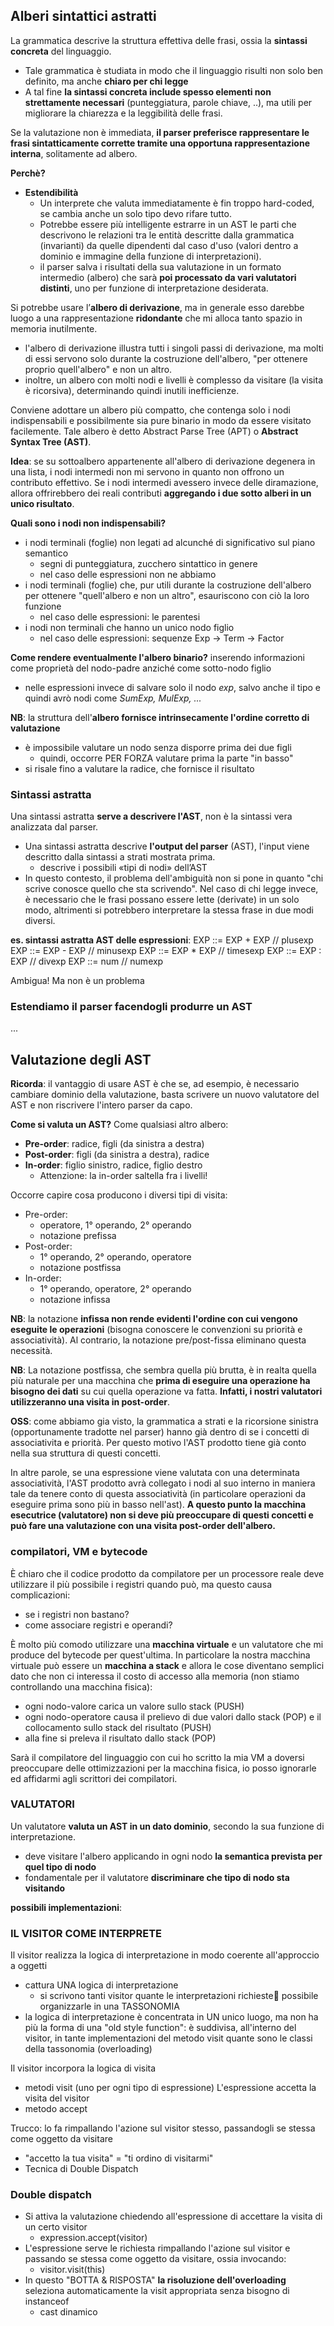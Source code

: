 ## Alberi sintattici astratti
La grammatica descrive la struttura effettiva delle frasi, ossia la **sintassi concreta** del linguaggio.
- Tale grammatica è studiata in modo che il linguaggio risulti non solo ben definito, ma anche **chiaro per chi legge**
- A tal fine **la sintassi concreta include spesso elementi non strettamente necessari** (punteggiatura, parole chiave, ..), ma utili per migliorare la chiarezza e la leggibilità delle frasi.

Se la valutazione non è immediata, **il parser preferisce rappresentare le frasi sintatticamente corrette tramite una opportuna rappresentazione interna**, solitamente ad albero.

**Perchè?** 
- **Estendibilità**
    - Un interprete che valuta immediatamente è fin troppo hard-coded, se cambia anche un solo tipo devo rifare tutto. 
    - Potrebbe essere più intelligente estrarre in un AST le parti che descrivono le relazioni tra le entità descritte dalla grammatica (invarianti) da quelle dipendenti dal caso d'uso (valori dentro a dominio e immagine della funzione di interpretazioni).
    - il parser salva i risultati della sua valutazione in un formato intermedio (albero) che sarà **poi processato da vari valutatori distinti**, uno per funzione di interpretazione desiderata.

Si potrebbe usare l’**albero di derivazione**, ma in generale esso darebbe luogo a una rappresentazione **ridondante** che mi alloca tanto spazio in memoria inutilmente.
- l'albero di derivazione illustra tutti i singoli passi di derivazione, ma molti di essi servono solo durante la costruzione dell'albero, "per ottenere proprio quell'albero" e non un altro.
- inoltre, un albero con molti nodi e livelli è complesso da visitare (la visita è ricorsiva), determinando quindi inutili inefficienze.

Conviene adottare un albero più compatto, che contenga solo i nodi indispensabili e possibilmente sia pure binario in modo da essere visitato facilemente. Tale albero è detto Abstract Parse Tree (APT) o **Abstract Syntax Tree (AST)**.

**Idea**: se su sottoalbero appartenente all'albero di derivazione degenera in una lista, i nodi intermedi non mi servono in quanto non offrono un contributo effettivo. Se i nodi intermedi avessero invece delle diramazione, allora offrirebbero dei reali contributi **aggregando i due sotto alberi in un unico risultato**.

**Quali sono i nodi non indispensabili?**
- i nodi terminali (foglie) non legati ad alcunché di significativo sul piano semantico
    - segni di punteggiatura, zucchero sintattico in genere
    - nel caso delle espressioni non ne abbiamo
- i nodi terminali (foglie) che, pur utili durante la costruzione dell'albero per ottenere "quell'albero e non un altro", esauriscono con ciò la loro funzione
    - nel caso delle espressioni: le parentesi
- i nodi non terminali che hanno un unico nodo figlio
    - nel caso delle espressioni: sequenze Exp -> Term -> Factor

**Come rendere eventualmente l'albero binario?**
inserendo informazioni come proprietà del nodo-padre anziché come sotto-nodo figlio
- nelle espressioni invece di salvare solo il nodo *exp*, salvo anche il tipo e quindi avrò nodi come *SumExp, MulExp, ...*


**NB**: la struttura dell'**albero fornisce intrinsecamente l'ordine corretto di valutazione**
- è impossibile valutare un nodo senza disporre prima dei due figli
    - quindi, occorre PER FORZA valutare prima la parte "in basso"
- si risale fino a valutare la radice, che fornisce il risultato

### Sintassi astratta
Una sintassi astratta **serve a descrivere l'AST**, non è la sintassi vera analizzata dal parser. 

- Una sintassi astratta descrive __l'output del parser__ (AST), l'input viene descritto dalla sintassi a strati mostrata prima.
    -  descrive i possibili «tipi di nodi» dell’AST
- In questo contesto, il problema dell'ambiguità non si pone in quanto "chi scrive conosce quello che sta scrivendo". Nel caso di chi legge invece, è necessario che le frasi possano essere lette (derivate) in un solo modo, altrimenti si potrebbero interpretare la stessa frase in due modi diversi. 

**es. sintassi astratta AST delle espressioni**:
    EXP ::= EXP + EXP   // plusexp
    EXP ::= EXP - EXP   // minusexp
    EXP ::= EXP * EXP   // timesexp
    EXP ::= EXP : EXP   // divexp
    EXP ::= num         // numexp

Ambigua! Ma non è un problema

### Estendiamo il parser facendogli produrre un AST
...











## Valutazione degli AST
**Ricorda**: il vantaggio di usare AST è che se, ad esempio, è necessario cambiare dominio della valutazione, basta scrivere un nuovo valutatore del AST e non riscrivere l'intero parser da capo.

**Come si valuta un AST?**
Come qualsiasi altro albero:
- **Pre-order**: radice, figli (da sinistra a destra)
- **Post-order**: figli (da sinistra a destra), radice
- **In-order**: figlio sinistro, radice, figlio destro
    - Attenzione: la in-order saltella fra i livelli!

Occorre capire cosa producono i diversi tipi di visita:
- Pre-order:
    - operatore, 1° operando, 2° operando
    - notazione prefissa
- Post-order:
    - 1° operando, 2° operando, operatore
    - notazione postfissa
- In-order:
    - 1° operando, operatore, 2° operando
    - notazione infissa

**NB**: la notazione **infissa non rende evidenti l'ordine con cui vengono eseguite le operazioni** (bisogna conoscere le convenzioni su priorità e associatività). Al contrario, la notazione pre/post-fissa eliminano questa necessità.

**NB**: La notazione postfissa, che sembra quella più brutta, è in realta quella più naturale per una macchina che **prima di eseguire una operazione ha bisogno dei dati** su cui quella operazione va fatta. **Infatti, i nostri valutatori utilizzeranno una visita in post-order**.

**OSS**: come abbiamo gia visto, la grammatica a strati e la ricorsione sinistra (opportunamente tradotte nel parser) hanno già dentro di se i concetti di associativita e priorità. Per questo motivo l'AST prodotto tiene già conto nella sua struttura di questi concetti.

In altre parole, se una espressione viene valutata con una determinata associatività, l'AST prodotto avrà collegato i nodi al suo interno in maniera tale da tenere conto di questa associatività (in particolare operazioni da eseguire prima sono più in basso nell'ast). **A questo punto la macchina esecutrice (valutatore) non si deve più preoccupare di questi concetti e può fare una valutazione con una visita post-order dell'albero.**

### compilatori, VM e bytecode
È chiaro che il codice prodotto da compilatore per un processore reale deve utilizzare il più possibile i registri quando può, ma questo causa complicazioni:
- se i registri non bastano?
- come associare registri e operandi?

È molto più comodo utilizzare una **macchina virtuale** e un valutatore che mi produce del bytecode per quest'ultima. In particolare la nostra macchina virtuale può essere un **macchina a stack** e allora le cose diventano semplici dato che non ci interessa il costo di accesso alla memoria (non stiamo controllando una macchina fisica):
- ogni nodo-valore carica un valore sullo stack (PUSH)
- ogni nodo-operatore causa il prelievo di due valori dallo stack (POP) e il collocamento sullo stack del risultato (PUSH)
- alla fine si preleva il risultato dallo stack (POP)

Sarà il compilatore del linguaggio con cui ho scritto la mia VM a doversi preoccupare delle ottimizzazioni per la macchina fisica, io posso ignorarle ed affidarmi agli scrittori dei compilatori.

### VALUTATORI
Un valutatore **valuta un AST in un dato dominio**, secondo la sua funzione di interpretazione.
- deve visitare l'albero applicando in ogni nodo **la semantica prevista per quel tipo di nodo**
- fondamentale per il valutatore **discriminare che tipo di nodo sta visitando**

**possibili implementazioni**:









### IL VISITOR COME INTERPRETE
Il visitor realizza la logica di interpretazione in modo coerente all'approccio a oggetti
- cattura UNA logica di interpretazione
    - si scrivono tanti visitor quante le interpretazioni richieste possibile organizzarle in una TASSONOMIA
- la logica di interpretazione è concentrata in UN unico luogo, ma non ha più la forma di una "old style function": è suddivisa, all'interno del visitor, in tante implementazioni del metodo visit quante sono le classi della tassonomia (overloading)

Il visitor incorpora la logica di visita
- metodi visit (uno per ogni tipo di espressione)
L'espressione accetta la visita del visitor
- metodo accept

Trucco: lo fa rimpallando l'azione sul visitor stesso, passandogli se stessa come oggetto da visitare
- "accetto la tua visita" = "ti ordino di visitarmi"
- Tecnica di Double Dispatch

### Double dispatch
- Si attiva la valutazione chiedendo all'espressione di accettare la visita di un certo visitor 
    - expression.accept(visitor)
- L'espressione serve le richiesta rimpallando l'azione sul visitor e passando se stessa come oggetto da visitare, ossia invocando:
    - visitor.visit(this)
- In questo "BOTTA & RISPOSTA" __la risoluzione dell'overloading__ seleziona automaticamente la visit appropriata senza bisogno di instanceof 
    - cast dinamico
